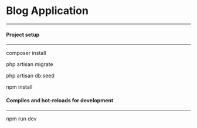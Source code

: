 <h1>Blog Application</h1>
<hr>
<h4>Project setup</h4>
<hr>
<p>composer install</p>
<p>php artisan migrate</p>
<p>php artisan db:seed</p>
<p>npm install</p>
<h4>Compiles and hot-reloads for development</h4>
<hr>
<p>npm run dev</p>


